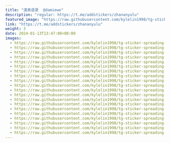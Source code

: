 ```yaml
---
title: "渣男语录  @damiewo"
description: "regular: https://t.me/addstickers/zhananyulu"
featured_image: "https://raw.githubusercontent.com/kylelin1998/tg-sticker-spreading-worldwide-images/main/img/e9b69b17-9271-4d39-bcc0-029a46db7829.jpg"
link: "https://t.me/addstickers/zhananyulu"
weight: 3
date: 2024-01-13T13:47:08+08:00
images:
  - https://raw.githubusercontent.com/kylelin1998/tg-sticker-spreading-worldwide-images/main/img/e9b69b17-9271-4d39-bcc0-029a46db7829.jpg
  - https://raw.githubusercontent.com/kylelin1998/tg-sticker-spreading-worldwide-images/main/img/8202dc53-dc1b-4cde-8592-09cc415a4d06.jpg
  - https://raw.githubusercontent.com/kylelin1998/tg-sticker-spreading-worldwide-images/main/img/51149a90-304c-42d7-bb59-f2ba2289ec15.jpg
  - https://raw.githubusercontent.com/kylelin1998/tg-sticker-spreading-worldwide-images/main/img/2b03e79f-e555-4929-9b76-51d81a0421a4.jpg
  - https://raw.githubusercontent.com/kylelin1998/tg-sticker-spreading-worldwide-images/main/img/43e73cd2-692e-4872-88e0-b0787921ac7b.jpg
  - https://raw.githubusercontent.com/kylelin1998/tg-sticker-spreading-worldwide-images/main/img/857819b7-ccf7-4f7d-98da-79be30d44c40.jpg
  - https://raw.githubusercontent.com/kylelin1998/tg-sticker-spreading-worldwide-images/main/img/6df647dc-2873-446e-adfe-e16836c916f0.jpg
  - https://raw.githubusercontent.com/kylelin1998/tg-sticker-spreading-worldwide-images/main/img/f9db0366-d35f-4f22-8fb4-97e710a45d5f.jpg
  - https://raw.githubusercontent.com/kylelin1998/tg-sticker-spreading-worldwide-images/main/img/f75677e6-2813-4523-b682-d39bb5545fe6.jpg
  - https://raw.githubusercontent.com/kylelin1998/tg-sticker-spreading-worldwide-images/main/img/f4360a35-78da-4282-bdfd-6e0c2c506dde.jpg
  - https://raw.githubusercontent.com/kylelin1998/tg-sticker-spreading-worldwide-images/main/img/fcefa20a-9175-4efc-b340-e64152b75a32.jpg
  - https://raw.githubusercontent.com/kylelin1998/tg-sticker-spreading-worldwide-images/main/img/1cc5e3e2-01cd-4295-8a29-604b7455e2a4.jpg
  - https://raw.githubusercontent.com/kylelin1998/tg-sticker-spreading-worldwide-images/main/img/05208145-c484-4415-bb5d-4b013d5d2590.jpg
  - https://raw.githubusercontent.com/kylelin1998/tg-sticker-spreading-worldwide-images/main/img/43da4a9e-40e9-4c68-ad33-99a596604a75.jpg
  - https://raw.githubusercontent.com/kylelin1998/tg-sticker-spreading-worldwide-images/main/img/e985e24c-7188-450e-b09d-a3708b9658f5.jpg
  - https://raw.githubusercontent.com/kylelin1998/tg-sticker-spreading-worldwide-images/main/img/7ba2bffd-1cac-4912-b72e-ef4a0a01aded.jpg
  - https://raw.githubusercontent.com/kylelin1998/tg-sticker-spreading-worldwide-images/main/img/e5102379-262f-4618-a32f-665ed6580c9b.jpg
  - https://raw.githubusercontent.com/kylelin1998/tg-sticker-spreading-worldwide-images/main/img/8ede6504-c61f-4ab5-848d-74b82634e820.jpg
  - https://raw.githubusercontent.com/kylelin1998/tg-sticker-spreading-worldwide-images/main/img/53476c6c-33c1-4fc3-8e93-d459e8c0b2ff.jpg
  - https://raw.githubusercontent.com/kylelin1998/tg-sticker-spreading-worldwide-images/main/img/7e392551-9f07-43f8-948f-f29d86810015.jpg
---
```

